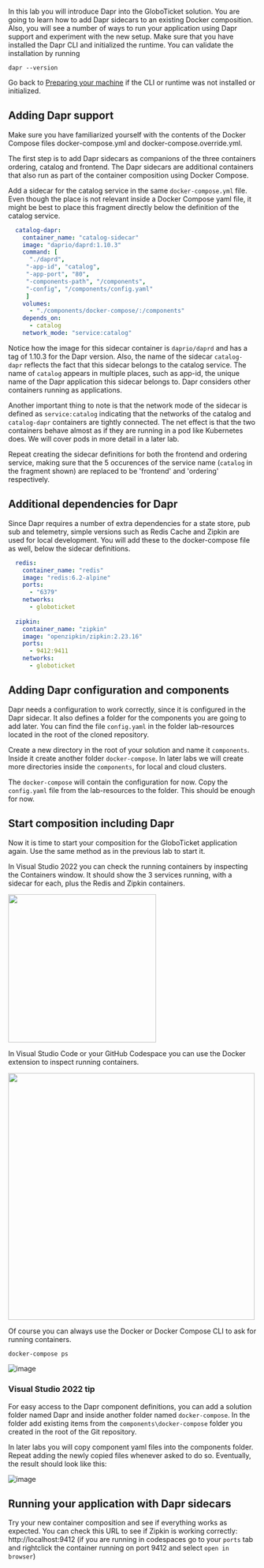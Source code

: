 In this lab you will introduce Dapr into the GloboTicket solution. You are going to learn how to add Dapr sidecars to an existing Docker composition. Also, you will see a number of ways to run your application using Dapr support and experiment with the new setup.
Make sure that you have installed the Dapr CLI and initialized the runtime. You can validate the installation by running 
```
dapr --version
```
Go back to [Preparing your machine](Lab-0-Preparing-your-machine) if the CLI or runtime was not installed or initialized.

## Adding Dapr support
Make sure you have familiarized yourself with the contents of the Docker Compose files docker-compose.yml and docker-compose.override.yml. 

The first step is to add Dapr sidecars as companions of the three containers ordering, catalog and frontend. The Dapr sidecars are additional containers that also run as part of the container composition using Docker Compose.

Add a sidecar for the catalog service in the same `docker-compose.yml` file. Even though the place is not relevant inside a Docker Compose yaml file, it might be best to place this fragment directly below the definition of the catalog service.

```yaml
  catalog-dapr:
    container_name: "catalog-sidecar"
    image: "daprio/daprd:1.10.3"
    command: [
      "./daprd",
     "-app-id", "catalog",
     "-app-port", "80",
     "-components-path", "/components",
     "-config", "/components/config.yaml"
     ]
    volumes:
      - "./components/docker-compose/:/components"
    depends_on:
      - catalog
    network_mode: "service:catalog"
```

Notice how the image for this sidecar container is `daprio/daprd` and has a tag of 1.10.3 for the Dapr version. Also, the name of the sidecar `catalog-dapr` reflects the fact that this sidecar belongs to the catalog service. The name of `catalog` appears in multiple places, such as app-id, the unique name of the Dapr application this sidecar belongs to. Dapr considers other containers running as applications.

Another important thing to note is that the network mode of the sidecar is defined as `service:catalog` indicating that the networks of the catalog and `catalog-dapr` containers are tightly connected. The net effect is that the two containers behave almost as if they are running in a pod like Kubernetes does. We will cover pods in more detail in a later lab.

Repeat creating the sidecar definitions for both the frontend and ordering service, making sure that the 5 occurences of the service name (`catalog` in the fragment shown) are replaced to be 'frontend' and 'ordering' respectively.

## Additional dependencies for Dapr
Since Dapr requires a number of extra dependencies for a state store, pub sub and telemetry, simple versions such as Redis Cache and Zipkin are used for local development. 
You will add these to the docker-compose file as well, below the sidecar definitions.

```yaml
  redis:
    container_name: "redis"
    image: "redis:6.2-alpine"
    ports:
      - "6379"
    networks:
      - globoticket
      
  zipkin:
    container_name: "zipkin"
    image: "openzipkin/zipkin:2.23.16"
    ports:
      - 9412:9411
    networks:
      - globoticket
```

## Adding Dapr configuration and components
Dapr needs a configuration to work correctly, since it is configured in the Dapr sidecar. It also defines a folder for the components you are going to add later.
You can find the file `config.yaml` in the folder lab-resources located in the root of the cloned repository.

Create a new directory in the root of your solution and name it `components`. Inside it create another folder `docker-compose`. In later labs we will create more directories inside the `components`, for local and cloud clusters.

The `docker-compose` will contain the configuration for now. Copy the `config.yaml` file from the lab-resources to the folder. This should be enough for now.

## Start composition including Dapr
Now it is time to start your composition for the GloboTicket application again. Use the same method as in the previous lab to start it.
 
In Visual Studio 2022 you can check the running containers by inspecting the Containers window. It should show the 3 services running, with a sidecar for each, plus the Redis and Zipkin containers.

<img src="https://user-images.githubusercontent.com/5504642/173665151-60c7379b-6be0-4fdb-8cdd-6d2649363dad.png" width="300" />

In Visual Studio Code or your GitHub Codespace you can use the Docker extension to inspect running containers.

<img src="https://user-images.githubusercontent.com/5504642/226204141-2594b2f2-f6dc-49f7-b27f-2bbf92e2e94b.png" width="500" />

Of course you can always use the Docker or Docker Compose CLI to ask for running containers.

```cmd
docker-compose ps
```

![image](https://user-images.githubusercontent.com/5504642/173665336-bbb292cd-2f63-46c5-9b4d-70e27ece778e.png)

### Visual Studio 2022 tip
For easy access to the Dapr component definitions, you can add a solution folder named Dapr and inside another folder named `docker-compose`. In the folder add existing items from the `components\docker-compose` folder you created in the root of the Git repository.

In later labs you will copy component yaml files into the components folder. Repeat adding the newly copied files whenever asked to do so. Eventually, the result should look like this:

![image](https://user-images.githubusercontent.com/5504642/173665452-f56ffbb0-470f-4092-8872-360f28bd3a6d.png)

## Running your application with Dapr sidecars
Try your new container composition and see if everything works as expected. You can check this URL to see if Zipkin is working correctly: http://localhost:9412 (if you are running in codespaces go to your `ports` tab and rightclick the container running on port 9412 and select `open in browser`)

